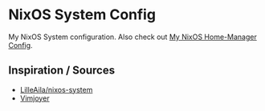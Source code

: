 # NixOS System Config

My NixOS System configuration. Also check out [My NixOS Home-Manager Config](https://github.com/IldenH/home-manager).

## Inspiration / Sources
- [LilleAila/nixos-system](https://github.com/LilleAila/nixos-system)
- [Vimjoyer](https://www.youtube.com/@vimjoyer/featured)
